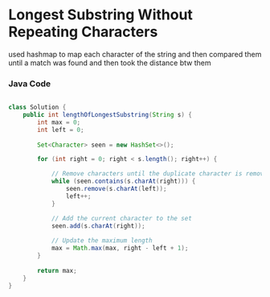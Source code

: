 # Longest Substring Without Repeating Characters

used hashmap to map each character of the string and then compared them until a match was found and then took the distance btw them

### Java Code

```java 

class Solution {
    public int lengthOfLongestSubstring(String s) {
        int max = 0;
        int left = 0;
        
        Set<Character> seen = new HashSet<>();

        for (int right = 0; right < s.length(); right++) {

            // Remove characters until the duplicate character is removed
            while (seen.contains(s.charAt(right))) {
                seen.remove(s.charAt(left));
                left++;
            }

            // Add the current character to the set
            seen.add(s.charAt(right));
            
            // Update the maximum length
            max = Math.max(max, right - left + 1);
        }
        
        return max;
    }
}
